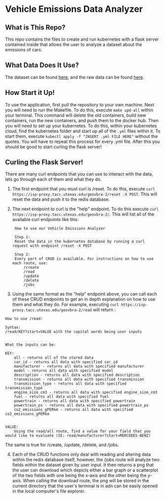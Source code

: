 # Vehicle Emissions Data Analyzer
## What is This Repo?
This repo contains the files to create and run kubernetes with a flask server contained inside that allows the user to analyze a dataset about the emissions of cars.
## What Data Does It Use?
The dataset can be found [here](https://www.kaggle.com/datasets/reubenowenwilliams/vehicle-emissions-dataset?resource=download), and the raw data can be found [here](https://raw.githubusercontent.com/ReubenGitHub/ML-Vehicle-Emissions/main/data/processed/uk_gov_data_dense_preproc.csv).
## How Start it Up!
To use the application, first pull the repository to your own machine. Next you will need to run the Makefile. To do this, execute `make upd-all` within your terminal. This command will delete the old containers, build new containers, run the new containers, and push them to the docker hub. Then you will need to set up your kubernetes. To do this, within your kubernetes cloud, find the kubernetes folder and start up all of the `.yml` files within it. To start them, execute `kubectl apply -f "INSERT .yml FILE HERE"` without the quotes. You will have to repeat this process for every .yml file. After this you should be good to start curling the flask server!
## Curling the Flask Server!
There are many curl endpoints that you can use to interact with the data, lets go through each of them and what they do.
1. The first endpoint that you must curl is /reset. To do this, execute `curl https://isp-proxy.tacc.utexas.edu/geovbra-2/reset -X POST`. This will reset the data and push it to the redis database.
2. The next endpoint to curl is the "help" endpoint. To do this execute `curl https://isp-proxy.tacc.utexas.edu/geovbra-2/`. This will list all of the available curl endpoints like this:


   

        How to use our Vehicle Emissions Analyzer
        
        Step 1:
        Reset the data in the kubernetes database by running a curl request with endpoint /reset -X POST
        
        Step 2:
        Every part of CRUD is available. For instructions on how to use each route, use:
            /create
            /read
            /update
            /delete
            /jobs
3. Using the same format as the "help" endpoint above, you can call each of these CRUD endpoints to get an in depth explanation on how to use them and what they do. For example, executing `curl https://isp-proxy.tacc.utexas.edu/geovbra-2/read` will return :


```
How to use /read:
   
Syntax:
/read/KEY?start=VALUE with the capital words being user inputs


What the inputs can be:

KEY:
    all - returns all of the stored data
    car_id - returns all data with specified car_id
    manufacturer - returns all data with specified manufacturer
    model - returns all data with specified model
    description - returns all data with specified description
    transmission - returns all data with specified transmission
    transmission_type - returns all data with specified transmission_type
    engine_size_cm3 - returns all data with specified engine_size_cm3
    fuel - returns all data with specified fuel
    powertrain - returns all data with specified powertrain
    powertrain_ps - returns all data with specified powertrain_ps
    co2_emissions_gPERkm - returns all data with specified co2_emissions_gPERkm


VALUE:
    Using the read/all route, find a value for your field that you would like to evaluate (IE: read/manufacturer?start=MERCEDES-BENZ)
```
The same is true for /create, /update, /delete, and /jobs.

4. Each of the CRUD functions only deal with reading and altering data within the redis database itself, however, the /jobs route will analyze two fields within the dataset given by user input. It then returns a png that the user can download which depicts either a bar graph or a scatterplot of the two fields with one being the x-axis and the other being the y-axis. When calling the download route, the png will be stored in the current directory that the user's terminal is in adn can be easily opened in the local computer's file explorer.
